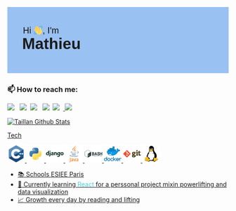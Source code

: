![ Hi I'm Taillandier Mathieu 👋](/header.png)
### 📫 How to reach me:
![](https://komarev.com/ghpvc/?username=Taillan&label=Profile%20Visits&color=blue&style=for-the-badge)  &nbsp; ![](https://dcbadge.vercel.app/api/shield/205638463687491584)  &nbsp;[<img src="https://img.icons8.com/color/48/000000/twitter.png" width="3.5%"/>](https://twitter.com/ontestuntruc)  &nbsp; [<img src="https://img.icons8.com/color/48/000000/linkedin.png" width="3.5%"/>](https://www.linkedin.com/in/mathieu-taillandier/)  &nbsp;[<img src="https://img.icons8.com/fluent/48/000000/instagram-new.png" width="3.5%"/>](https://www.instagram.com/mat.pwr/)  &nbsp;<a href="mailto:math.tail@outlook.fr"> <img src="https://img.icons8.com/fluent/48/000000/gmail.png" width="3.5%"/>

  <p align="left">
    <img src="https://github-readme-stats.vercel.app/api?username=Taillan" alt="Taillan Github Stats"></img>
    <p>Tech</p>
    <code><img height="40" src="https://raw.githubusercontent.com/github/explore/80688e429a7d4ef2fca1e82350fe8e3517d3494d/topics/cpp/cpp.png"></code>
    <code><img height="40" src="https://raw.githubusercontent.com/github/explore/80688e429a7d4ef2fca1e82350fe8e3517d3494d/topics/python/python.png"></code>
    <code><img height="40" src="https://raw.githubusercontent.com/github/explore/80688e429a7d4ef2fca1e82350fe8e3517d3494d/topics/django/django.png"></code>
    <code><img height="40" src="https://raw.githubusercontent.com/github/explore/80688e429a7d4ef2fca1e82350fe8e3517d3494d/topics/java/java.png"></code>
    <code><img height="40" src="https://raw.githubusercontent.com/github/explore/80688e429a7d4ef2fca1e82350fe8e3517d3494d/topics/bash/bash.png"></code>
    <code><img height="40" src="https://raw.githubusercontent.com/github/explore/80688e429a7d4ef2fca1e82350fe8e3517d3494d/topics/docker/docker.png"></code>
    <code><img height="40" src="https://raw.githubusercontent.com/github/explore/80688e429a7d4ef2fca1e82350fe8e3517d3494d/topics/git/git.png"></code>
    <code><img height="40" src="https://raw.githubusercontent.com/github/explore/80688e429a7d4ef2fca1e82350fe8e3517d3494d/topics/linux/linux.png"></code>
  </p>
  
- :books: Schools ESIEE Paris<br />
- :seedling: Currently learning <font color='#4DD0E1'>React</font> for a perssonal project mixin powerlifting and data visualization
- :chart_with_upwards_trend: Growth every day by reading and lifting 
